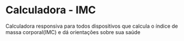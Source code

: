 # Calculadora - IMC

Calculadora responsiva para todos dispositivos que calcula o índice de massa corporal(IMC) e dá orientações sobre sua saúde

